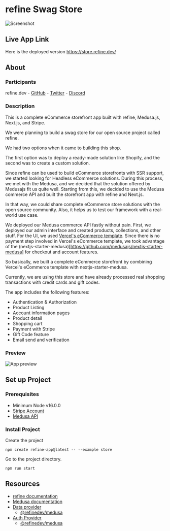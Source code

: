 # refine Swag Store

![Screenshot](./cover-image.jpg)

## Live App Link

Here is the deployed version
https://store.refine.dev/

## About

### Participants

refine.dev - [GitHub](https://github.com/refinedev/refine) - [Twitter](https://twitter.com/refine_dev) - [Discord](https://discord.gg/refine)

### Description

This is a complete eCommerce storefront app built with refine, Medusa.js, Next.js, and Stripe.

We were planning to build a swag store for our open source project called refine.

We had two options when it came to building this shop.

The first option was to deploy a ready-made solution like Shopify, and the second was to create a custom solution.

Since refine can be used to build eCommerce storefronts with SSR support, we started looking for Headless eCommerce solutions.
During this process, we met with the Medusa, and we decided that the solution offered by Medusajs fit us quite well.
Starting from this, we decided to use the Medusa commerce API and built the storefront app with refine and Next.js.

In that way, we could share complete eCommerce store solutions with the open source community. Also, it helps us to test our framework with a real-world use case.

We deployed our Medusa commerce API fastly without pain. First, we deployed our admin interface and created products, collections, and other stuff.
For the UI, we used [Vercel's eCommerce template](https://demo.vercel.store/). Since there is no payment step involved in Vercel's eCommerce template, we took advantage of the (nextjs-starter-medusa)[https://github.com/medusajs/nextjs-starter-medusa] for checkout and account features.

So basically, we built a complete eCommerce storefront by combining Vercel's eCommerce template with nextjs-starter-medusa.

Currently, we are using this store and have already processed real shopping transactions with credit cards and gift codes.

The app includes the following features:

-   Authentication & Authorization
-   Product Listing
-   Account information pages
-   Product detail
-   Shopping cart
-   Payment with Stripe
-   Gift Code feature
-   Email send and verification

### Preview

![App preview](https://refine-store.fra1.cdn.digitaloceanspaces.com/video/refine-store-demo.gif)

## Set up Project

### Prerequisites

-   Minimum Node v16.0.0
-   [Stripe Account](https://stripe.com/)
-   [Medusa API](https://docs.medusajs.com/quickstart/quick-start)

### Install Project

Create the project

```
npm create refine-app@latest -- --example store
```

Go to the project directory.

```
npm run start
```

## Resources

-   [refine documentation](https://refine.dev/docs/getting-started/overview/)
-   [Medusa documentation](https://docs.medusajs.com/quickstart/quick-start)
-   [Data provider](https://refine.dev/docs/data/data-provider/)
    -   [@refinedev/medusa](https://www.npmjs.com/package/@refinedev/medusa)
-   [Auth Provider](https://refine.dev/docs/api-reference/core/providers/auth-provider/)
    -   [@refinedev/medusa](https://www.npmjs.com/package/@refinedev/medusa)
